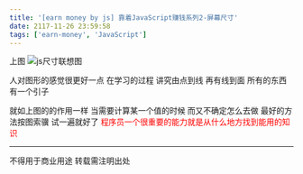 ```yaml
---
title: '[earn money by js] 靠着JavaScript赚钱系列2-屏幕尺寸'
date: 2117-11-26 23:59:58
tags: ['earn-money', 'JavaScript']
---
```


上图
![js尺寸联想图](/1002-earn-money-by-js/size.gif)

人对图形的感觉很更好一点 在学习的过程 讲究由点到线 再有线到面
所有的东西有一个引子

就如上图的的作用一样 当需要计算某一个值的时候 而又不确定怎么去做 最好的方法按图索骥 试一遍就好了
<font color="#FF0000">程序员一个很重要的能力就是从什么地方找到能用的知识</font> 


----------------
不得用于商业用途 转载需注明出处